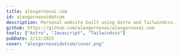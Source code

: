 ```yaml
---
title: alexgornovoi.com
id: alexgornovoidotcom
description: Personal website built using Astro and Tailwindcss.
github: https://github.com/alexgornovoi/alexgornovoi.com
tools: ["Astro", "Javascript", "Tailwindcss"]
pubDate: 2/12/2025
cover: "alexgornovoidotcom/cover.png"
---
```



